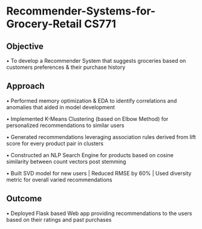 # Recommender-Systems-for-Grocery-Retail CS771

## Objective 
• To develop a Recommender System that suggests groceries based on customers preferences & their purchase history

## Approach
• Performed memory optimization & EDA to identify correlations and anomalies that aided in model development

• Implemented K-Means Clustering (based on Elbow Method) for personalized recommendations to similar users

• Generated recommendations leveraging association rules derived from lift score for every product pair in clusters

• Constructed an NLP Search Engine for products based on cosine similarity between count vectors post stemming

• Built SVD model for new users | Reduced RMSE by 60% | Used diversity metric for overall varied recommendations

## Outcome 
• Deployed Flask based Web app providing recommendations to the users based on their ratings and past purchases
